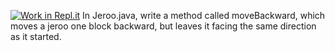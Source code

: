 [![Work in Repl.it](https://classroom.github.com/assets/work-in-replit-14baed9a392b3a25080506f3b7b6d57f295ec2978f6f33ec97e36a161684cbe9.svg)](https://classroom.github.com/online_ide?assignment_repo_id=3024618&assignment_repo_type=AssignmentRepo)
In Jeroo.java, write a method called moveBackward, which moves a jeroo one block backward, but leaves it facing the same direction as it started.


